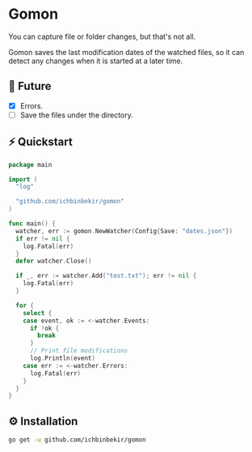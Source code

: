 # Gomon

You can capture file or folder changes, but that's not all.

Gomon saves the last modification dates of the watched files, so it can detect any changes when it is started at a later time.

## 🎯 Future

- [x] Errors.
- [ ] Save the files under the directory.

## ⚡️ Quickstart

```go
package main

import (
  "log"

  "github.com/ichbinbekir/gomon"
)

func main() {
  watcher, err := gomon.NewWatcher(Config{Save: "dates.json"})
  if err != nil {
    log.Fatal(err)
  }
  defer watcher.Close()

  if _, err := watcher.Add("test.txt"); err != nil {
    log.Fatal(err)
  }

  for {
    select {
    case event, ok := <-watcher.Events:
      if !ok {
        break
      }
      // Print file modifications
      log.Println(event)
    case err := <-watcher.Errors:
      log.Fatal(err)
    }
  }
}
```

## ⚙️ Installation

```bash
go get -u github.com/ichbinbekir/gomon
```
